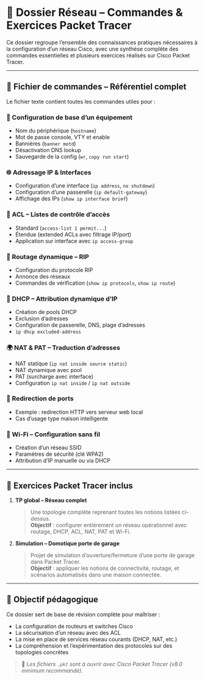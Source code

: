# 📡 Dossier Réseau – Commandes & Exercices Packet Tracer

Ce dossier regroupe l’ensemble des connaissances pratiques nécessaires à la configuration d’un réseau Cisco, avec une synthèse complète des commandes essentielles et plusieurs exercices réalisés sur Cisco Packet Tracer.

---

## 📘 Fichier de commandes – Référentiel complet

Le fichier texte contient toutes les commandes utiles pour :

### 🔧 Configuration de base d’un équipement
- Nom du périphérique (`hostname`)
- Mot de passe console, VTY et enable
- Bannières (`banner motd`)
- Désactivation DNS lookup
- Sauvegarde de la config (`wr`, `copy run start`)

### 🌐 Adressage IP & Interfaces
- Configuration d’une interface (`ip address`, `no shutdown`)
- Configuration d’une passerelle (`ip default-gateway`)
- Affichage des IPs (`show ip interface brief`)

### 🛂 ACL – Listes de contrôle d’accès
- Standard (`access-list 1 permit...`)
- Étendue (extended ACLs avec filtrage IP/port)
- Application sur interface avec `ip access-group`

### 🧠 Routage dynamique – RIP
- Configuration du protocole RIP
- Annonce des réseaux
- Commandes de vérification (`show ip protocols`, `show ip route`)

### 📨 DHCP – Attribution dynamique d’IP
- Création de pools DHCP
- Exclusion d’adresses
- Configuration de passerelle, DNS, plage d’adresses
- `ip dhcp excluded-address`

### 🌍 NAT & PAT – Traduction d’adresses
- NAT statique (`ip nat inside source static`)
- NAT dynamique avec pool
- PAT (surcharge avec interface)
- Configuration `ip nat inside` / `ip nat outside`

### 🔁 Redirection de ports
- Exemple : redirection HTTP vers serveur web local
- Cas d’usage type maison intelligente

### 📶 Wi-Fi – Configuration sans fil
- Création d’un réseau SSID
- Paramètres de sécurité (clé WPA2)
- Attribution d’IP manuelle ou via DHCP

---

## 🧪 Exercices Packet Tracer inclus

1. **TP global – Réseau complet**
   > Une topologie complète reprenant toutes les notions listées ci-dessus.  
   **Objectif** : configurer entièrement un réseau opérationnel avec routage, DHCP, ACL, NAT, PAT et Wi-Fi.

2. **Simulation – Domotique porte de garage**
   > Projet de simulation d’ouverture/fermeture d’une porte de garage dans Packet Tracer.  
   **Objectif** : appliquer les notions de connectivité, routage, et scénarios automatisés dans une maison connectée.

---

## 🎯 Objectif pédagogique

Ce dossier sert de base de révision complète pour maîtriser :
- La configuration de routeurs et switches Cisco
- La sécurisation d’un réseau avec des ACL
- La mise en place de services réseau courants (DHCP, NAT, etc.)
- La compréhension et l’expérimentation des protocoles sur des topologies concrètes

> 📎 *Les fichiers `.pkt` sont à ouvrir avec Cisco Packet Tracer (v8.0 minimum recommandé).*
